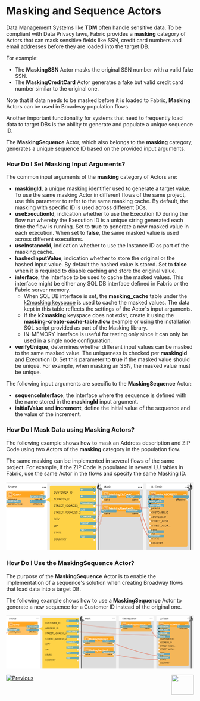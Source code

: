 # Masking and Sequence Actors

Data Management Systems like **TDM** often handle sensitive data. To be compliant with Data Privacy laws, Fabric provides a **masking** category of Actors that can mask sensitive fields like SSN, credit card numbers and email addresses before they are loaded into the target DB.

For example: 

* The **MaskingSSN** Actor masks the original SSN number with a valid fake SSN.
* The **MaskingCreditCard** Actor generates a fake but valid credit card number similar to the original one.

Note that if data needs to be masked before it is loaded to Fabric, **Masking** Actors can be used in Broadway population flows.

Another important functionality for systems that need to frequently load data to target DBs is the ability to generate and populate a unique sequence ID.

The **MaskingSequence** Actor, which also belongs to the **masking** category, generates a unique sequence ID based on the provided input arguments.

<!--[Click for more information about TDM7](/articles/TDM/tdm_overview/01_tdm_overview.md).--> 

### How Do I Set Masking Input Arguments?

The common input arguments of the **masking** category of Actors are:

* **maskingId**, a unique masking identifier used to generate a target value. To use the same masking Actor in different flows of the same project, use this parameter to refer to the same masking cache. By default, the masking with specific ID is used across different DCs.
* **useExecutionId**, indication whether to use the Execution ID during the flow run whereby the Execution ID is a unique string generated each time the flow is running. Set to **true** to generate a new masked value in each execution. When set to **false**, the same masked value is used across different executions.
* **useInstanceId**, indication whether to use the Instance ID as part of the masking cache. 
* **hashedInputValue**, indication whether to store the original or the hashed input value. By default the hashed value is stored. Set to **false** when it is required to disable caching and store the original value.
* **interface**, the interface to be used to cache the masked values. This interface might be either any SQL DB interface defined in Fabric or the Fabric server memory. 
  * When SQL DB interface is set, the **masking_cache** table under the [k2masking keyspace](/articles/02_fabric_architecture/06_cassandra_keyspaces_for_fabric.md) is used to cache the masked values. The data kept in this table reflects the settings of the Actor's input arguments.
  * If the **k2masking** keyspace does not exist, create it using the **masking-create-cache-table.flow** example or using the installation SQL script provided as part of the Masking library. 
  * IN-MEMORY interface is useful for testing only since it can only be used in a single node configuration.
* **verifyUnique**, determines whether different input values can be masked to the same masked value. The uniqueness is checked per **maskingId** and Execution ID. Set this parameter to **true** if the masked value should be unique. For example, when masking an SSN, the masked value must be unique.

The following input arguments are specific to the **MaskingSequence** Actor:

* **sequenceInterface**, the interface where the sequence is defined with the name stored in the **maskingId** input argument.
* **initialValue** and **increment**, define the initial value of the sequence and the value of the increment. 

### How Do I Mask Data using Masking Actors?

The following example shows how to mask an Address description and  ZIP Code using two Actors of the **masking** category in the population flow. 

The same masking can be implemented in several flows of the same project. For example, if the ZIP Code is populated in several LU tables in Fabric, use the same Actor in the flows and specify the same Masking ID.

![image](../images/99_actors_07_1.PNG)

### How Do I Use the MaskingSequence Actor?

The purpose of the **MaskingSequence** Actor is to enable the implementation of a sequence's solution when creating Broadway flows that load data into a target DB.

The following example shows how to use a **MaskingSequence** Actor to generate a new sequence for a Customer ID instead of the original one.

![image](../images/99_actors_07_2.PNG)



[![Previous](/articles/images/Previous.png)](06_error_handling_actors.md)[<img align="right" width="60" height="54" src="/articles/images/Next.png">](08_sequence_implementation_guide.md)

